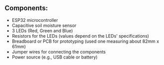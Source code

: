 ## Components:
- ESP32 microcontroller
- Capacitive soil moisture sensor
- 3 LEDs (Red, Green and Blue)
- Resistors for the LEDs (values depend on the LEDs' specifications)
- Breadboard or PCB for prototyping (used one measuring about 82mm x 61mm)
- Jumper wires for connecting the components
- Power source (e.g., USB cable or battery)